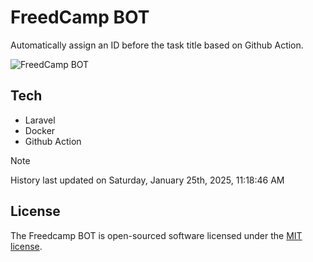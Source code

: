 # FreedCamp BOT

Automatically assign an ID before the task title based on Github Action.

![FreedCamp BOT](https://repository-images.githubusercontent.com/737932867/7d34798b-2680-471c-b089-a78a718d3d6a)

## Tech

- Laravel
- Docker
- Github Action

> [!NOTE]  
> History last updated on Saturday, January 25th, 2025, 11:18:46 AM

## License

The Freedcamp BOT is open-sourced software licensed under the [MIT license](https://opensource.org/licenses/MIT).
